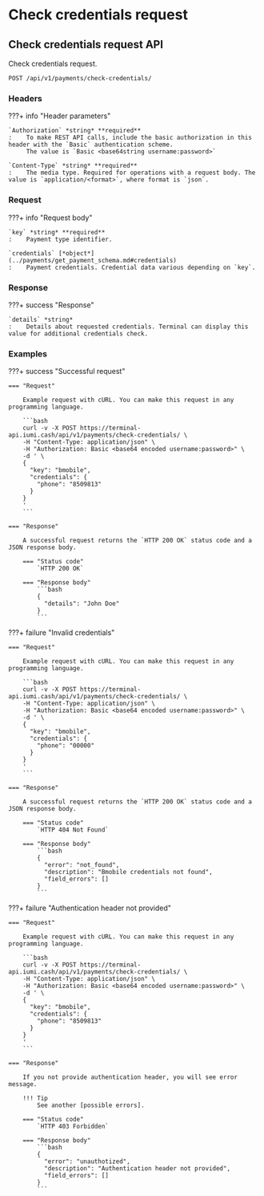 # Check credentials request

## Check credentials request API

Check credentials request.

`POST /api/v1/payments/check-credentials/`

### Headers

???+ info "Header parameters"

    `Authorization` *string* **required**
    :    To make REST API calls, include the basic authorization in this header with the `Basic` authentication scheme. 
         The value is `Basic <base64string username:password>`

    `Content-Type` *string* **required**
    :    The media type. Required for operations with a request body. The value is `application/<format>`, where format is `json`.


### Request

???+ info "Request body"

    `key` *string* **required**
    :    Payment type identifier.

    `credentials` [*object*](../payments/get_payment_schema.md#credentials)
    :    Payment credentials. Credential data various depending on `key`.

### Response

???+ success "Response"

    `details` *string*
    :    Details about requested credentials. Terminal can display this value for additional credentials check.


### Examples

???+ success "Successful request"

    === "Request"

        Example request with cURL. You can make this request in any programming language.

        ```bash
        curl -v -X POST https://terminal-api.iumi.cash/api/v1/payments/check-credentials/ \
        -H "Content-Type: application/json" \
        -H "Authorization: Basic <base64 encoded username:password>" \
        -d ' \
        {
          "key": "bmobile",
          "credentials": {
            "phone": "8509813"
          }
        }
        '
        ```

    === "Response"

        A successful request returns the `HTTP 200 OK` status code and a JSON response body.

        === "Status code"
            `HTTP 200 OK`

        === "Response body"
            ```bash
            {
              "details": "John Doe"
            }
            ```

???+ failure "Invalid credentials"

    === "Request"

        Example request with cURL. You can make this request in any programming language.

        ```bash
        curl -v -X POST https://terminal-api.iumi.cash/api/v1/payments/check-credentials/ \
        -H "Content-Type: application/json" \
        -H "Authorization: Basic <base64 encoded username:password>" \
        -d ' \
        {
          "key": "bmobile",
          "credentials": {
            "phone": "00000"
          }
        }
        '
        ```

    === "Response"

        A successful request returns the `HTTP 200 OK` status code and a JSON response body.

        === "Status code"
            `HTTP 404 Not Found`

        === "Response body"
            ```bash
            {
              "error": "not_found",
              "description": "Bmobile credentials not found",
              "field_errors": []
            }
            ```

???+ failure "Authentication header not provided"

    === "Request"

        Example request with cURL. You can make this request in any programming language.

        ```bash
        curl -v -X POST https://terminal-api.iumi.cash/api/v1/payments/check-credentials/ \
        -H "Content-Type: application/json" \
        -H "Authorization: Basic <base64 encoded username:password>" \
        -d ' \
        {
          "key": "bmobile",
          "credentials": {
            "phone": "8509813"
          }
        }
        '
        ```

    === "Response"

        If you not provide authentication header, you will see error message.

        !!! Tip
            See another [possible errors].

        === "Status code"
            `HTTP 403 Forbidden`

        === "Response body"
            ```bash
            {
              "error": "unauthotized",
              "description": "Authentication header not provided",
              "field_errors": []
            }
            ```
